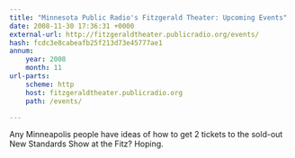 ```yaml
---
title: "Minnesota Public Radio's Fitzgerald Theater: Upcoming Events"
date: 2008-11-30 17:36:31 +0000
external-url: http://fitzgeraldtheater.publicradio.org/events/
hash: fcdc3e8cabeafb25f213d73e45777ae1
annum:
    year: 2008
    month: 11
url-parts:
    scheme: http
    host: fitzgeraldtheater.publicradio.org
    path: /events/

---
```


Any Minneapolis people have ideas of how to get 2 tickets to the sold-out New Standards Show at the Fitz? Hoping. 

